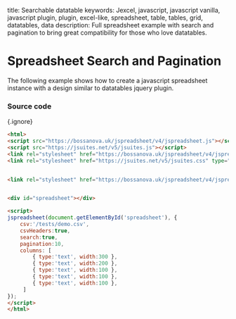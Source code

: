 title: Searchable datatable
keywords: Jexcel, javascript, javascript vanilla, javascript plugin, plugin, excel-like, spreadsheet, table, tables, grid, datatables, data
description: Full spreadsheet example with search and pagination to bring great compatibility for those who love datatables.

# Spreadsheet Search and Pagination

The following example shows how to create a javascript spreadsheet instance with a design similar to datatables jquery plugin.

### Source code

{.ignore}
```html
<html>
<script src="https://bossanova.uk/jspreadsheet/v4/jspreadsheet.js"></script>
<script src="https://jsuites.net/v5/jsuites.js"></script>
<link rel="stylesheet" href="https://bossanova.uk/jspreadsheet/v4/jspreadsheet.css" type="text/css" />
<link rel="stylesheet" href="https://jsuites.net/v5/jsuites.css" type="text/css" />


<link rel="stylesheet" href="https://bossanova.uk/jspreadsheet/v4/jspreadsheet.datatables.css" type="text/css" />


<div id="spreadsheet"></div>

<script>
jspreadsheet(document.getElementById('spreadsheet'), {
    csv:'/tests/demo.csv',
    csvHeaders:true,
    search:true,
    pagination:10,
    columns: [
        { type:'text', width:300 },
        { type:'text', width:200 },
        { type:'text', width:100 },
        { type:'text', width:100 },
        { type:'text', width:100 },
     ]
});    
</script>
</html>
```

